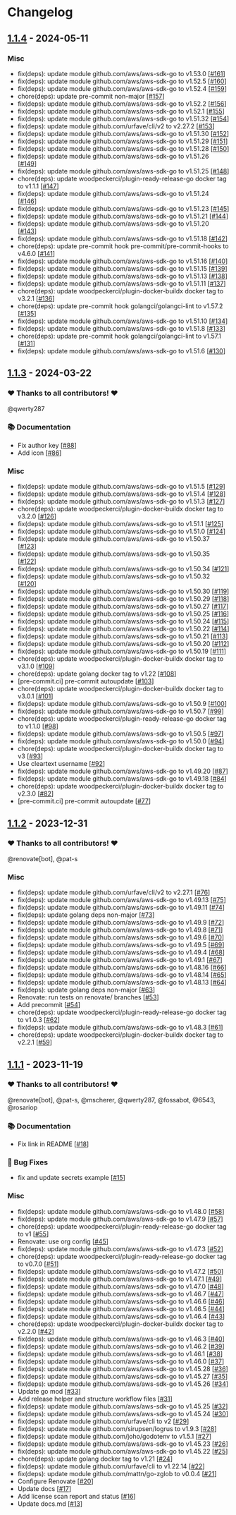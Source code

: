 # Changelog

## [1.1.4](https://github.com/woodpecker-ci/plugin-s3/releases/tag/v1.1.4) - 2024-05-11

### Misc

- fix(deps): update module github.com/aws/aws-sdk-go to v1.53.0 [[#161](https://github.com/woodpecker-ci/plugin-s3/pull/161)]
- fix(deps): update module github.com/aws/aws-sdk-go to v1.52.5 [[#160](https://github.com/woodpecker-ci/plugin-s3/pull/160)]
- fix(deps): update module github.com/aws/aws-sdk-go to v1.52.4 [[#159](https://github.com/woodpecker-ci/plugin-s3/pull/159)]
- chore(deps): update pre-commit non-major [[#157](https://github.com/woodpecker-ci/plugin-s3/pull/157)]
- fix(deps): update module github.com/aws/aws-sdk-go to v1.52.2 [[#156](https://github.com/woodpecker-ci/plugin-s3/pull/156)]
- fix(deps): update module github.com/aws/aws-sdk-go to v1.52.1 [[#155](https://github.com/woodpecker-ci/plugin-s3/pull/155)]
- fix(deps): update module github.com/aws/aws-sdk-go to v1.51.32 [[#154](https://github.com/woodpecker-ci/plugin-s3/pull/154)]
- fix(deps): update module github.com/urfave/cli/v2 to v2.27.2 [[#153](https://github.com/woodpecker-ci/plugin-s3/pull/153)]
- fix(deps): update module github.com/aws/aws-sdk-go to v1.51.30 [[#152](https://github.com/woodpecker-ci/plugin-s3/pull/152)]
- fix(deps): update module github.com/aws/aws-sdk-go to v1.51.29 [[#151](https://github.com/woodpecker-ci/plugin-s3/pull/151)]
- fix(deps): update module github.com/aws/aws-sdk-go to v1.51.28 [[#150](https://github.com/woodpecker-ci/plugin-s3/pull/150)]
- fix(deps): update module github.com/aws/aws-sdk-go to v1.51.26 [[#149](https://github.com/woodpecker-ci/plugin-s3/pull/149)]
- fix(deps): update module github.com/aws/aws-sdk-go to v1.51.25 [[#148](https://github.com/woodpecker-ci/plugin-s3/pull/148)]
- chore(deps): update woodpeckerci/plugin-ready-release-go docker tag to v1.1.1 [[#147](https://github.com/woodpecker-ci/plugin-s3/pull/147)]
- fix(deps): update module github.com/aws/aws-sdk-go to v1.51.24 [[#146](https://github.com/woodpecker-ci/plugin-s3/pull/146)]
- fix(deps): update module github.com/aws/aws-sdk-go to v1.51.23 [[#145](https://github.com/woodpecker-ci/plugin-s3/pull/145)]
- fix(deps): update module github.com/aws/aws-sdk-go to v1.51.21 [[#144](https://github.com/woodpecker-ci/plugin-s3/pull/144)]
- fix(deps): update module github.com/aws/aws-sdk-go to v1.51.20 [[#143](https://github.com/woodpecker-ci/plugin-s3/pull/143)]
- fix(deps): update module github.com/aws/aws-sdk-go to v1.51.18 [[#142](https://github.com/woodpecker-ci/plugin-s3/pull/142)]
- chore(deps): update pre-commit hook pre-commit/pre-commit-hooks to v4.6.0 [[#141](https://github.com/woodpecker-ci/plugin-s3/pull/141)]
- fix(deps): update module github.com/aws/aws-sdk-go to v1.51.16 [[#140](https://github.com/woodpecker-ci/plugin-s3/pull/140)]
- fix(deps): update module github.com/aws/aws-sdk-go to v1.51.15 [[#139](https://github.com/woodpecker-ci/plugin-s3/pull/139)]
- fix(deps): update module github.com/aws/aws-sdk-go to v1.51.13 [[#138](https://github.com/woodpecker-ci/plugin-s3/pull/138)]
- fix(deps): update module github.com/aws/aws-sdk-go to v1.51.11 [[#137](https://github.com/woodpecker-ci/plugin-s3/pull/137)]
- chore(deps): update woodpeckerci/plugin-docker-buildx docker tag to v3.2.1 [[#136](https://github.com/woodpecker-ci/plugin-s3/pull/136)]
- chore(deps): update pre-commit hook golangci/golangci-lint to v1.57.2 [[#135](https://github.com/woodpecker-ci/plugin-s3/pull/135)]
- fix(deps): update module github.com/aws/aws-sdk-go to v1.51.10 [[#134](https://github.com/woodpecker-ci/plugin-s3/pull/134)]
- fix(deps): update module github.com/aws/aws-sdk-go to v1.51.8 [[#133](https://github.com/woodpecker-ci/plugin-s3/pull/133)]
- chore(deps): update pre-commit hook golangci/golangci-lint to v1.57.1 [[#131](https://github.com/woodpecker-ci/plugin-s3/pull/131)]
- fix(deps): update module github.com/aws/aws-sdk-go to v1.51.6 [[#130](https://github.com/woodpecker-ci/plugin-s3/pull/130)]

## [1.1.3](https://github.com/woodpecker-ci/plugin-s3/releases/tag/v1.1.3) - 2024-03-22

### ❤️ Thanks to all contributors! ❤️

@qwerty287

### 📚 Documentation

- Fix author key [[#88](https://github.com/woodpecker-ci/plugin-s3/pull/88)]
- Add icon [[#86](https://github.com/woodpecker-ci/plugin-s3/pull/86)]

### Misc

- fix(deps): update module github.com/aws/aws-sdk-go to v1.51.5 [[#129](https://github.com/woodpecker-ci/plugin-s3/pull/129)]
- fix(deps): update module github.com/aws/aws-sdk-go to v1.51.4 [[#128](https://github.com/woodpecker-ci/plugin-s3/pull/128)]
- fix(deps): update module github.com/aws/aws-sdk-go to v1.51.3 [[#127](https://github.com/woodpecker-ci/plugin-s3/pull/127)]
- chore(deps): update woodpeckerci/plugin-docker-buildx docker tag to v3.2.0 [[#126](https://github.com/woodpecker-ci/plugin-s3/pull/126)]
- fix(deps): update module github.com/aws/aws-sdk-go to v1.51.1 [[#125](https://github.com/woodpecker-ci/plugin-s3/pull/125)]
- fix(deps): update module github.com/aws/aws-sdk-go to v1.51.0 [[#124](https://github.com/woodpecker-ci/plugin-s3/pull/124)]
- fix(deps): update module github.com/aws/aws-sdk-go to v1.50.37 [[#123](https://github.com/woodpecker-ci/plugin-s3/pull/123)]
- fix(deps): update module github.com/aws/aws-sdk-go to v1.50.35 [[#122](https://github.com/woodpecker-ci/plugin-s3/pull/122)]
- fix(deps): update module github.com/aws/aws-sdk-go to v1.50.34 [[#121](https://github.com/woodpecker-ci/plugin-s3/pull/121)]
- fix(deps): update module github.com/aws/aws-sdk-go to v1.50.32 [[#120](https://github.com/woodpecker-ci/plugin-s3/pull/120)]
- fix(deps): update module github.com/aws/aws-sdk-go to v1.50.30 [[#119](https://github.com/woodpecker-ci/plugin-s3/pull/119)]
- fix(deps): update module github.com/aws/aws-sdk-go to v1.50.29 [[#118](https://github.com/woodpecker-ci/plugin-s3/pull/118)]
- fix(deps): update module github.com/aws/aws-sdk-go to v1.50.27 [[#117](https://github.com/woodpecker-ci/plugin-s3/pull/117)]
- fix(deps): update module github.com/aws/aws-sdk-go to v1.50.25 [[#116](https://github.com/woodpecker-ci/plugin-s3/pull/116)]
- fix(deps): update module github.com/aws/aws-sdk-go to v1.50.24 [[#115](https://github.com/woodpecker-ci/plugin-s3/pull/115)]
- fix(deps): update module github.com/aws/aws-sdk-go to v1.50.22 [[#114](https://github.com/woodpecker-ci/plugin-s3/pull/114)]
- fix(deps): update module github.com/aws/aws-sdk-go to v1.50.21 [[#113](https://github.com/woodpecker-ci/plugin-s3/pull/113)]
- fix(deps): update module github.com/aws/aws-sdk-go to v1.50.20 [[#112](https://github.com/woodpecker-ci/plugin-s3/pull/112)]
- fix(deps): update module github.com/aws/aws-sdk-go to v1.50.19 [[#111](https://github.com/woodpecker-ci/plugin-s3/pull/111)]
- chore(deps): update woodpeckerci/plugin-docker-buildx docker tag to v3.1.0 [[#109](https://github.com/woodpecker-ci/plugin-s3/pull/109)]
- chore(deps): update golang docker tag to v1.22 [[#108](https://github.com/woodpecker-ci/plugin-s3/pull/108)]
- [pre-commit.ci] pre-commit autoupdate [[#103](https://github.com/woodpecker-ci/plugin-s3/pull/103)]
- chore(deps): update woodpeckerci/plugin-docker-buildx docker tag to v3.0.1 [[#101](https://github.com/woodpecker-ci/plugin-s3/pull/101)]
- fix(deps): update module github.com/aws/aws-sdk-go to v1.50.9 [[#100](https://github.com/woodpecker-ci/plugin-s3/pull/100)]
- fix(deps): update module github.com/aws/aws-sdk-go to v1.50.7 [[#99](https://github.com/woodpecker-ci/plugin-s3/pull/99)]
- chore(deps): update woodpeckerci/plugin-ready-release-go docker tag to v1.1.0 [[#98](https://github.com/woodpecker-ci/plugin-s3/pull/98)]
- fix(deps): update module github.com/aws/aws-sdk-go to v1.50.5 [[#97](https://github.com/woodpecker-ci/plugin-s3/pull/97)]
- fix(deps): update module github.com/aws/aws-sdk-go to v1.50.0 [[#94](https://github.com/woodpecker-ci/plugin-s3/pull/94)]
- chore(deps): update woodpeckerci/plugin-docker-buildx docker tag to v3 [[#93](https://github.com/woodpecker-ci/plugin-s3/pull/93)]
- Use cleartext username [[#92](https://github.com/woodpecker-ci/plugin-s3/pull/92)]
- fix(deps): update module github.com/aws/aws-sdk-go to v1.49.20 [[#87](https://github.com/woodpecker-ci/plugin-s3/pull/87)]
- fix(deps): update module github.com/aws/aws-sdk-go to v1.49.18 [[#84](https://github.com/woodpecker-ci/plugin-s3/pull/84)]
- chore(deps): update woodpeckerci/plugin-docker-buildx docker tag to v2.3.0 [[#82](https://github.com/woodpecker-ci/plugin-s3/pull/82)]
- [pre-commit.ci] pre-commit autoupdate [[#77](https://github.com/woodpecker-ci/plugin-s3/pull/77)]

## [1.1.2](https://github.com/woodpecker-ci/plugin-s3/releases/tag/1.1.2) - 2023-12-31

### ❤️ Thanks to all contributors! ❤️

@renovate[bot], @pat-s

### Misc

- fix(deps): update module github.com/urfave/cli/v2 to v2.27.1 [[#76](https://github.com/woodpecker-ci/plugin-s3/pull/76)]
- fix(deps): update module github.com/aws/aws-sdk-go to v1.49.13 [[#75](https://github.com/woodpecker-ci/plugin-s3/pull/75)]
- fix(deps): update module github.com/aws/aws-sdk-go to v1.49.11 [[#74](https://github.com/woodpecker-ci/plugin-s3/pull/74)]
- fix(deps): update golang deps non-major [[#73](https://github.com/woodpecker-ci/plugin-s3/pull/73)]
- fix(deps): update module github.com/aws/aws-sdk-go to v1.49.9 [[#72](https://github.com/woodpecker-ci/plugin-s3/pull/72)]
- fix(deps): update module github.com/aws/aws-sdk-go to v1.49.8 [[#71](https://github.com/woodpecker-ci/plugin-s3/pull/71)]
- fix(deps): update module github.com/aws/aws-sdk-go to v1.49.6 [[#70](https://github.com/woodpecker-ci/plugin-s3/pull/70)]
- fix(deps): update module github.com/aws/aws-sdk-go to v1.49.5 [[#69](https://github.com/woodpecker-ci/plugin-s3/pull/69)]
- fix(deps): update module github.com/aws/aws-sdk-go to v1.49.4 [[#68](https://github.com/woodpecker-ci/plugin-s3/pull/68)]
- fix(deps): update module github.com/aws/aws-sdk-go to v1.49.1 [[#67](https://github.com/woodpecker-ci/plugin-s3/pull/67)]
- fix(deps): update module github.com/aws/aws-sdk-go to v1.48.16 [[#66](https://github.com/woodpecker-ci/plugin-s3/pull/66)]
- fix(deps): update module github.com/aws/aws-sdk-go to v1.48.14 [[#65](https://github.com/woodpecker-ci/plugin-s3/pull/65)]
- fix(deps): update module github.com/aws/aws-sdk-go to v1.48.13 [[#64](https://github.com/woodpecker-ci/plugin-s3/pull/64)]
- fix(deps): update golang deps non-major [[#63](https://github.com/woodpecker-ci/plugin-s3/pull/63)]
- Renovate: run tests on renovate/ branches [[#53](https://github.com/woodpecker-ci/plugin-s3/pull/53)]
- Add precommit [[#54](https://github.com/woodpecker-ci/plugin-s3/pull/54)]
- chore(deps): update woodpeckerci/plugin-ready-release-go docker tag to v1.0.3 [[#62](https://github.com/woodpecker-ci/plugin-s3/pull/62)]
- fix(deps): update module github.com/aws/aws-sdk-go to v1.48.3 [[#61](https://github.com/woodpecker-ci/plugin-s3/pull/61)]
- chore(deps): update woodpeckerci/plugin-docker-buildx docker tag to v2.2.1 [[#59](https://github.com/woodpecker-ci/plugin-s3/pull/59)]

## [1.1.1](https://github.com/woodpecker-ci/plugin-s3/releases/tag/1.1.1) - 2023-11-19

### ❤️ Thanks to all contributors! ❤️

@renovate[bot], @pat-s, @mscherer, @qwerty287, @fossabot, @6543, @rosariop

### 📚 Documentation

- Fix link in README [[#18](https://github.com/woodpecker-ci/plugin-s3/pull/18)]

### 🐛 Bug Fixes

- fix and update secrets example [[#15](https://github.com/woodpecker-ci/plugin-s3/pull/15)]

### Misc

- fix(deps): update module github.com/aws/aws-sdk-go to v1.48.0 [[#58](https://github.com/woodpecker-ci/plugin-s3/pull/58)]
- fix(deps): update module github.com/aws/aws-sdk-go to v1.47.9 [[#57](https://github.com/woodpecker-ci/plugin-s3/pull/57)]
- chore(deps): update woodpeckerci/plugin-ready-release-go docker tag to v1 [[#55](https://github.com/woodpecker-ci/plugin-s3/pull/55)]
- Renovate: use org config [[#45](https://github.com/woodpecker-ci/plugin-s3/pull/45)]
- fix(deps): update module github.com/aws/aws-sdk-go to v1.47.3 [[#52](https://github.com/woodpecker-ci/plugin-s3/pull/52)]
- chore(deps): update woodpeckerci/plugin-ready-release-go docker tag to v0.7.0 [[#51](https://github.com/woodpecker-ci/plugin-s3/pull/51)]
- fix(deps): update module github.com/aws/aws-sdk-go to v1.47.2 [[#50](https://github.com/woodpecker-ci/plugin-s3/pull/50)]
- fix(deps): update module github.com/aws/aws-sdk-go to v1.47.1 [[#49](https://github.com/woodpecker-ci/plugin-s3/pull/49)]
- fix(deps): update module github.com/aws/aws-sdk-go to v1.47.0 [[#48](https://github.com/woodpecker-ci/plugin-s3/pull/48)]
- fix(deps): update module github.com/aws/aws-sdk-go to v1.46.7 [[#47](https://github.com/woodpecker-ci/plugin-s3/pull/47)]
- fix(deps): update module github.com/aws/aws-sdk-go to v1.46.6 [[#46](https://github.com/woodpecker-ci/plugin-s3/pull/46)]
- fix(deps): update module github.com/aws/aws-sdk-go to v1.46.5 [[#44](https://github.com/woodpecker-ci/plugin-s3/pull/44)]
- fix(deps): update module github.com/aws/aws-sdk-go to v1.46.4 [[#43](https://github.com/woodpecker-ci/plugin-s3/pull/43)]
- chore(deps): update woodpeckerci/plugin-docker-buildx docker tag to v2.2.0 [[#42](https://github.com/woodpecker-ci/plugin-s3/pull/42)]
- fix(deps): update module github.com/aws/aws-sdk-go to v1.46.3 [[#40](https://github.com/woodpecker-ci/plugin-s3/pull/40)]
- fix(deps): update module github.com/aws/aws-sdk-go to v1.46.2 [[#39](https://github.com/woodpecker-ci/plugin-s3/pull/39)]
- fix(deps): update module github.com/aws/aws-sdk-go to v1.46.1 [[#38](https://github.com/woodpecker-ci/plugin-s3/pull/38)]
- fix(deps): update module github.com/aws/aws-sdk-go to v1.46.0 [[#37](https://github.com/woodpecker-ci/plugin-s3/pull/37)]
- fix(deps): update module github.com/aws/aws-sdk-go to v1.45.28 [[#36](https://github.com/woodpecker-ci/plugin-s3/pull/36)]
- fix(deps): update module github.com/aws/aws-sdk-go to v1.45.27 [[#35](https://github.com/woodpecker-ci/plugin-s3/pull/35)]
- fix(deps): update module github.com/aws/aws-sdk-go to v1.45.26 [[#34](https://github.com/woodpecker-ci/plugin-s3/pull/34)]
- Update go mod [[#33](https://github.com/woodpecker-ci/plugin-s3/pull/33)]
- Add release helper and structure workflow files [[#31](https://github.com/woodpecker-ci/plugin-s3/pull/31)]
- fix(deps): update module github.com/aws/aws-sdk-go to v1.45.25 [[#32](https://github.com/woodpecker-ci/plugin-s3/pull/32)]
- fix(deps): update module github.com/aws/aws-sdk-go to v1.45.24 [[#30](https://github.com/woodpecker-ci/plugin-s3/pull/30)]
- fix(deps): update module github.com/urfave/cli to v2 [[#29](https://github.com/woodpecker-ci/plugin-s3/pull/29)]
- fix(deps): update module github.com/sirupsen/logrus to v1.9.3 [[#28](https://github.com/woodpecker-ci/plugin-s3/pull/28)]
- fix(deps): update module github.com/joho/godotenv to v1.5.1 [[#27](https://github.com/woodpecker-ci/plugin-s3/pull/27)]
- fix(deps): update module github.com/aws/aws-sdk-go to v1.45.23 [[#26](https://github.com/woodpecker-ci/plugin-s3/pull/26)]
- fix(deps): update module github.com/aws/aws-sdk-go to v1.45.22 [[#25](https://github.com/woodpecker-ci/plugin-s3/pull/25)]
- chore(deps): update golang docker tag to v1.21 [[#24](https://github.com/woodpecker-ci/plugin-s3/pull/24)]
- fix(deps): update module github.com/urfave/cli to v1.22.14 [[#22](https://github.com/woodpecker-ci/plugin-s3/pull/22)]
- fix(deps): update module github.com/mattn/go-zglob to v0.0.4 [[#21](https://github.com/woodpecker-ci/plugin-s3/pull/21)]
- Configure Renovate [[#20](https://github.com/woodpecker-ci/plugin-s3/pull/20)]
- Update docs [[#17](https://github.com/woodpecker-ci/plugin-s3/pull/17)]
- Add license scan report and status [[#16](https://github.com/woodpecker-ci/plugin-s3/pull/16)]
- Update docs.md [[#13](https://github.com/woodpecker-ci/plugin-s3/pull/13)]
